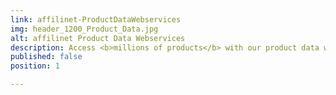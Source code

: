 ```yaml
---
link: affilinet-ProductDataWebservices
img: header_1200_Product_Data.jpg
alt: affilinet Product Data Webservices
description: Access <b>millions of products</b> with our product data webservices. Search for products, get product details, get a list of all accessible shops and their offers, and much more. 
published: false
position: 1

---
```

